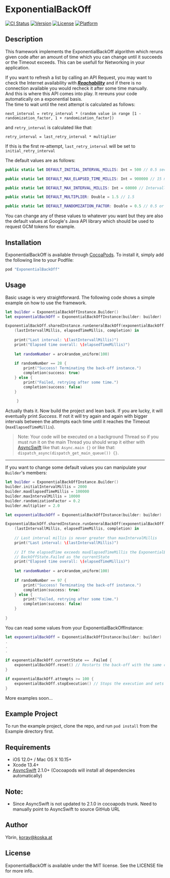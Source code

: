 # ExponentialBackOff

[![CI Status](http://img.shields.io/travis/Ybrin/ExponentialBackOff.svg?style=flat)](https://travis-ci.org/Ybrin/ExponentialBackOff)
[![Version](https://img.shields.io/cocoapods/v/ExponentialBackOff.svg?style=flat)](http://cocoapods.org/pods/ExponentialBackOff)
[![License](https://img.shields.io/cocoapods/l/ExponentialBackOff.svg?style=flat)](http://cocoapods.org/pods/ExponentialBackOff)
[![Platform](https://img.shields.io/cocoapods/p/ExponentialBackOff.svg?style=flat)](http://cocoapods.org/pods/ExponentialBackOff)

## Description

This framework implements the ExponentialBackOff algorithm which reruns given code after an amount of time which you can change until it succeeds or the Timeout exceeds. This can be usefull for Networking in your application.

If you want to refresh a list by calling an API Request, you may want to check the Internet availability with ***[Reachability](https://github.com/tonymillion/Reachability)*** and if there is no connection available you would recheck it after some time manually.    
And this is where this API comes into play. It rereuns your code automatically on a exponential basis.    
The time to wait until the next attempt is calculated as follows:

```
next_interval = retry_interval * (random value in range [1 - randomization_factor, 1 + randomization_factor])
```

and `retry_interval` is calculated like that:

`retry_interval = last_retry_interval * multiplier`

If this is the first re-attempt, `last_retry_interval` will be set to `initial_retry_interval`

The default values are as follows:

```Swift
public static let DEFAULT_INITIAL_INTERVAL_MILLIS: Int = 500 // 0.5 seconds

public static let DEFAULT_MAX_ELAPSED_TIME_MILLIS: Int = 900000 // 15 minutes

public static let DEFAULT_MAX_INTERVAL_MILLIS: Int = 60000 // Intervall won't increase any more - 5 minutes

public static let DEFAULT_MULTIPLIER: Double = 1.5 // 1.5

public static let DEFAULT_RANDOMIZATION_FACTOR: Double = 0.5 // 0.5 or 50%
```

You can change any of these values to whatever you want but they are also the default values at Google's Java API library which should be used to request GCM tokens for example.

## Installation

ExponentialBackOff is available through [CocoaPods](http://cocoapods.org). To install
it, simply add the following line to your Podfile:

```ruby
pod "ExponentialBackOff"
```

## Usage

Basic usage is very straightforward. The following code shows a simple example on how to use the framework.

```Swift
let builder = ExponentialBackOffInstance.Builder()
let exponentialBackOff = ExponentialBackOffInstance(builder: builder)

ExponentialBackOff.sharedInstance.runGeneralBackOff(exponentialBackOff) {
    (lastIntervallMillis, elapsedTimeMillis, completion) in
    
    print("Last interval: \(lastIntervallMillis)")
    print("Elapsed time overall: \(elapsedTimeMillis)")
    
    let randomNumber = arc4random_uniform(100)
    
    if randomNumber == 28 {
        print("Success! Terminating the back-off instance.")
        completion(success: true)
    } else {
        print("Failed, retrying after some time.")
        completion(success: false)
    }
    
	 }
```

Actually thats it. Now build the project and lean back. If you are lucky, it will eventually print *Success*. If not it will try again and again with bigger intervals between the attempts each time until it reaches the Timeout (`maxElapsedTimeMillis`).

> Note: Your code will be executed on a background Thread so if you must run it on the main Thread you should wrap it either with [AsyncSwift](https://github.com/duemunk/Async) like that: `Async.main {}` or like that: `dispatch_async(dispatch_get_main_queue()) {}`.

---

If you want to change some default values you can manipulate your `Builder`'s members:

```Swift
let builder = ExponentialBackOffInstance.Builder()
builder.initialIntervalMillis = 2000
builder.maxElapsedTimeMillis = 100000
builder.maxIntervalMillis = 10000
builder.randomizationFactor = 0.2
builder.multiplier = 2.0

let exponentialBackOff = ExponentialBackOffInstance(builder: builder)

ExponentialBackOff.sharedInstance.runGeneralBackOff(exponentialBackOff) {
    (lastIntervallMillis, elapsedTimeMillis, completion) in
    
    // Last interval millis is never greater than maxIntervalMillis
    print("Last interval: \(lastIntervallMillis)")
    
    // If the elapsedTime exceeds maxElapsedTimeMillis the ExponentialBackOffInstance exits with
    // BackOffState.Failed as the currentState
    print("Elapsed time overall: \(elapsedTimeMillis)")
    
    let randomNumber = arc4random_uniform(100)
    
    if randomNumber == 97 {
        print("Success! Terminating the back-off instance.")
        completion(success: true)
    } else {
        print("Failed, retrying after some time.")
        completion(success: false)
    }
    
}
```

You can read some values from your ExponentialBackOffInstance:

```Swift
let exponentialBackOff = ExponentialBackOffInstance(builder: builder)
.
.
.

if exponentialBackOff.currentState == .Failed {
    exponentialBackOff.reset() // Restarts the back-off with the same code.
}

if exponentialBackOff.attempts >= 100 {
    exponentialBackOff.stopExecution() // Stops the execution and sets currentState to BackOffState.Stopped
}
```

More examples soon...

## Example Project

To run the example project, clone the repo, and run `pod install` from the Example directory first.

## Requirements

- iOS 12.0+ / Mac OS X 10.15+
- Xcode 13.4+
- [AsyncSwift](https://github.com/duemunk/Async) 2.1.0+ (Cocoapods will install all dependencies automatically)

## Note:
-  Since AsyncSwift is not updated to 2.1.0 in cocoapods trunk. Need to manually point to AsyncSwift to source GitHub URL

## Author

Ybrin, koray@koska.at

## License

ExponentialBackOff is available under the MIT license. See the LICENSE file for more info.
